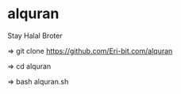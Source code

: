 # alquran
Stay Halal Broter




=> git clone https://github.com/Eri-bit.com/alquran


=> cd alquran

=> bash alquran.sh

